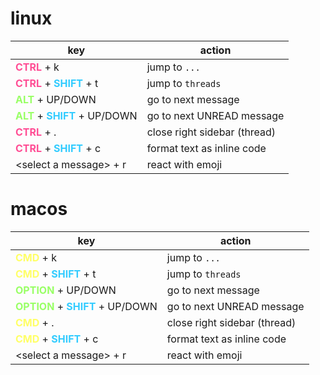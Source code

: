 # linux
key | action
-|-
<span style="color:#ff4d94">**CTRL**</span> + k | jump to `...`
<span style="color:#ff4d94">**CTRL**</span> + <span style="color:#33ccff">**SHIFT**</span> + t  | jump to `threads`
<span style="color:#99ff66">**ALT**</span> + UP/DOWN | go to next message
<span style="color:#99ff66">**ALT**</span> + <span style="color:#33ccff">**SHIFT**</span> + UP/DOWN | go to next UNREAD message
<span style="color:#ff4d94">**CTRL**</span> + . | close right sidebar (thread)
<span style="color:#ff4d94">**CTRL**</span> + <span style="color:#33ccff">**SHIFT**</span> + c  | format text as inline code
\<select a message\> + r | react with emoji

# macos
key | action
-|-
<span style="color:#ffff66">**CMD**</span> + k | jump to `...`
<span style="color:#ffff66">**CMD**</span> + <span style="color:#33ccff">**SHIFT**</span> + t | jump to `threads`
<span style="color:#99ff66">**OPTION**</span> + UP/DOWN | go to next message
<span style="color:#99ff66">**OPTION**</span> + <span style="color:#33ccff">**SHIFT**</span> + UP/DOWN | go to next UNREAD message
<span style="color:#ffff66">**CMD**</span> + . | close right sidebar (thread)
<span style="color:#ffff66">**CMD**</span> + <span style="color:#33ccff">**SHIFT**</span> + c | format text as inline code
\<select a message\> + r | react with emoji
